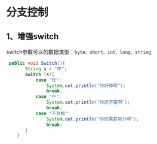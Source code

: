 # 分支控制

## 1、增强switch

switch参数可以的数据类型：`byte、short、int、long、string`

```java {cmd .line-numbers}
 public void Switch(){
       String s = "中";
       switch (s){
           case "优":
               System.out.println("你好棒啊");
               break;
           case "中":
               System.out.println("你还不错啊");
               break;
           case "不及格":
               System.out.println("你还需要努力啊");
               break;
       }
    }
```